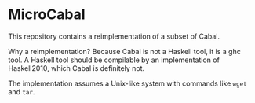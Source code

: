 # MicroCabal
This repository contains a reimplementation of a subset of Cabal.

Why a reimplementation?  Because Cabal is not a Haskell tool, it is a ghc tool.
A Haskell tool should be compilable by an implementation of Haskell2010,
which Cabal is definitely not.

The implementation assumes a Unix-like system with commands like `wget` and `tar`.

